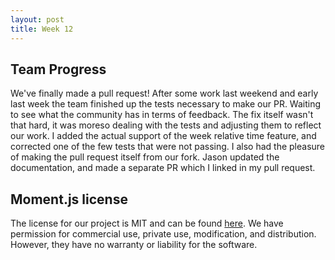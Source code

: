```yaml
---
layout: post
title: Week 12
---
```


## Team Progress
We've finally made a pull request! After some work last weekend and early last week the team finished up the tests necessary to make our PR. Waiting to see what the community has in terms of feedback. The fix itself wasn't that hard, it was moreso dealing with the tests and adjusting them to reflect our work. I added the actual support of the week relative time feature, and corrected one of the few tests that were not passing. I also had the pleasure of making the pull request itself from our fork. Jason updated the documentation, and made a separate PR which I linked in my pull request. 

## Moment.js license
The license for our project is MIT and can be found [here](https://github.com/moment/moment/blob/develop/LICENSE). We have permission for commercial use, private use, modification, and distribution. However, they have no warranty or liability for the software. 
